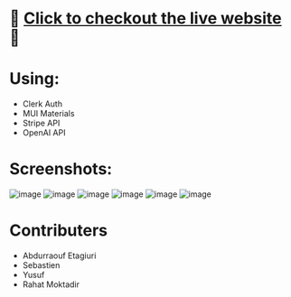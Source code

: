 # 🚀 [Click to checkout the live website](https://flashcardapp-ai.vercel.app/) 🚀

# Using: 
- Clerk Auth
- MUI Materials
- Stripe API
- OpenAI API

# Screenshots:

![image](https://github.com/user-attachments/assets/5957dcff-b9b1-4910-b9a7-67431f83475d)
![image](https://github.com/user-attachments/assets/713a6994-28c9-4f09-b220-d08ec2a04fe6)
![image](https://github.com/user-attachments/assets/d1537897-89ef-4828-bc41-3b267d51b6f4)
![image](https://github.com/user-attachments/assets/e4f36d62-55f8-4d9c-9c8d-24ab01112ea1)
![image](https://github.com/user-attachments/assets/d061f7ae-fbc0-4ac6-9097-d8a953b1f6aa)
![image](https://github.com/user-attachments/assets/8192685a-f95f-4c52-a20f-b64066ce270e)

# Contributers
- Abdurraouf Etagiuri
- Sebastien
- Yusuf
- Rahat Moktadir 
